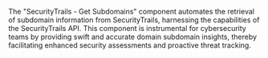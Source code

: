 The "SecurityTrails - Get Subdomains" component automates the retrieval of subdomain information from SecurityTrails, harnessing the capabilities of the SecurityTrails API. This component is instrumental for cybersecurity teams by providing swift and accurate domain subdomain insights, thereby facilitating enhanced security assessments and proactive threat tracking.
